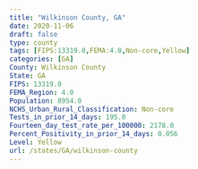 ```yaml
---
title: "Wilkinson County, GA"
date: 2020-11-06
draft: false
type: county
tags: [FIPS:13319.0,FEMA:4.0,Non-core,Yellow]
categories: [GA]
County: Wilkinson County
State: GA
FIPS: 13319.0
FEMA_Region: 4.0
Population: 8954.0
NCHS_Urban_Rural_Classification: Non-core
Tests_in_prior_14_days: 195.0
Fourteen_day_test_rate_per_100000: 2178.0
Percent_Positivity_in_prior_14_days: 0.056
Level: Yellow
url: /states/GA/wilkinson-county
---
```



